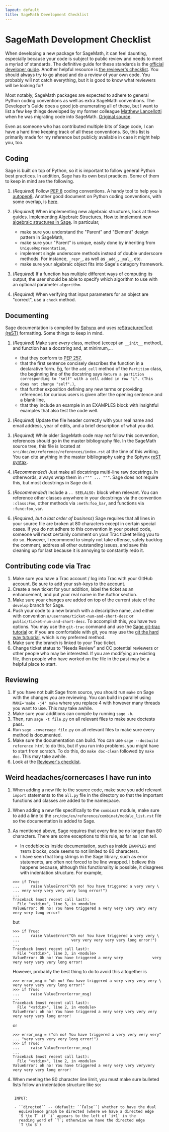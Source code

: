 ```yaml
---
layout: default
title: SageMath Development Checklist
---
```


SageMath Development Checklist
===

When developing a new package for SageMath, it can feel daunting, especially because your code is subject to public review and needs to meet a myriad of standards. The definitive guide for these standards is the [official developer guide](https://doc.sagemath.org/html/en/developer/coding_basics.html). Another helpful resource is [the reviewer's checklist](https://doc.sagemath.org/html/en/developer/reviewer_checklist.html). You should always try to go ahead and do a review of your own code. You probably will not catch everything, but it is good to know what reviewers will be looking for!

Most notably, SageMath packages are expected to adhere to general Python coding conventions as well as extra SageMath conventions. The Developer's Guide does a good job enumerating all of these, but I want to list a few key things developed by my former colleague [Matthew Lancellotti](http://matthewlancellotti.com/) when he was migrating code into SageMath. [Original source](https://github.com/MareoRaft/k_combinat_for_sage/issues/8).

Even as someone who has contributed multiple bits of Sage code, I can have a hard time keeping track of all these conventions. So, this list is primarily made for my reference but publicly available in case it might help you, too.

Coding
---
Sage is built on top of Python, so it is important to follow general Python best practices. In addition, Sage has its own best practices. Some of them to keep in mind are the following.

1. (*Required*) Follow [PEP 8](https://www.python.org/dev/peps/pep-0008/) coding conventions. A handy tool to help you is [autopep8](https://pypi.org/project/autopep8/). Another good document on Python coding conventions, with some overlap, is [here](https://gist.github.com/sloria/7001839).
1. (*Required*) When implementing new algebraic structures, look at these guides. [Implementing Algebraic Structures](https://doc.sagemath.org/html/en/thematic_tutorials/tutorial-implementing-algebraic-structures.html), [How to implement new algebraic structures in Sage](https://doc.sagemath.org/html/en/thematic_tutorials/coercion_and_categories.html). In particular, 

    - make sure you understand the "Parent" and "Element" design pattern in SageMath,
    - make sure your "Parent" is unique, easily done by inheriting from `UniqueRepresentation`,
    - implement single underscore methods instead of double underscore methods. For instance, `_repr_`, as well as `_add_`, `_mul_`, etc. 
    - make sure your algebraic object fits into Sage's category framework.
1. (*Required*) If a function has multiple different ways of computing its output, the user should be able to specify which algorithm to use with an optional parameter `algorithm`.
1. (*Required*) When verifying that input parameters for an object are "correct", use a `check` method. 

Documenting
---
Sage documentation is compiled by [Sphynx](http://www.sphinx-doc.org/en/master/index.html) and uses [reStructuredText (reST)](http://www.sphinx-doc.org/en/master/usage/restructuredtext/basics.html) formatting. Some things to keep in mind.

1. (*Required*) Make sure *every* class, method (except an `__init__` method), and function has a docstring and, at minimum,...

    - that they conform to [PEP 257](https://www.python.org/dev/peps/pep-0257/),
    - that the first sentence concisely describes the function in a declarative form. Eg, for the `add_cell` method of the `Partition` class, the beginning line of the docstring says `Return a partition corresponding to "self" with a cell added in row "i". (This does not change "self".)`,
    - that further exposition defining any new terms or providing references for curious users is given after the opening sentence and a blank line,
    - that they include an example in an EXAMPLES block with insightful examples that also test the code well.
1. (*Required*) Update the file header correctly with your real name and email address, year of edits, and a brief description of what you did. 
1. (*Required*) While older SageMath code may not follow this convention, references should go in the master bibliography file. In the SageMath source tree, this file is located at `src/doc/en/reference/references/index.rst` at the time of this writing. You can cite anything in the master bibliography using the Sphynx [reST syntax](http://www.sphinx-doc.org/en/master/usage/restructuredtext/basics.html#citations).  
1. (*Recommended*) Just make all docstrings multi-line raw docstrings. In otherwords, always wrap them in `r""" ... """`. Sage does not require this, but most docstrings in Sage do it.
1. (*Recommended*) Include a `.. SEELALSO:` block when relevant. You can reference other classes anywhere in your docstrings via the convention `:class:Foo`, other methods via `:meth:foo_bar`, and functions via `:func:foo_var`.
1. (*Required, but a last order of business*) Sage requires that all lines in your source file are broken at 80 characters except in certain special cases. If you do not adhere to this convention in your posted code, someone will most certainly comment on your Trac ticket telling you to do so. However, I recommend to simply not take offense, safely backlog the comment, address all other outstanding issues, and save this cleaning up for last because it is annoying to constantly redo it.

Contributing code via Trac
---
1. Make sure you have a Trac account / log into Trac with your GitHub account. Be sure to add your ssh-keys to the account.
1. Create a new ticket for your addition, label the ticket as an enhancement, and put your real name in the Author section. 
1. Make sure your changes are added on top of the current state of the `develop` branch for Sage.
1. Push your code to a new branch with a descriptive name, and either with convention `u/username/ticket-num-and-short-desc` or `public/ticket-num-and-short-desc`. To accomplish this, you have two options. You may use the `git-trac` command and use the [Sage git-trac tutorial](https://doc.sagemath.org/html/en/developer/git_trac.html) or, if you are comfortable with git, you may use the [git the hard way tutuorial](https://doc.sagemath.org/html/en/developer/manual_git.html), which is my preferred method. 
1. Make sure the branch is linked to your Trac ticket.
1. Change ticket status to "Needs Review" and CC potential reviewers or other people who may be interested. If you are modifying an existing file, then people who have worked on the file in the past may be a helpful place to start. 

Reviewing
---
1. If you have not built Sage from source, you should run `make` on Sage with the changes you are reviewing. You can build in parallel using `MAKE='make -j4' make` where you replace 4 with however many threads you want to use. This may take awhile.
1. Make sure your additions can compile by running `sage -b`. 
1. Then, run `sage -t file.py` on all relevant files to make sure doctests pass.
1. Run `sage -covereage file.py` on all relevant files to make sure every method is documented.
1. Make sure the documentation can build. You can use `sage --docbuild reference html` to do this, but if you run into problems, you might have to start from scratch. To do this, do `make doc-clean` followed by `make doc`. This may take awhile.
1. Look at the [Reviewer's checklist](https://doc.sagemath.org/html/en/developer/reviewer_checklist.html). 

Weird headaches/cornercases I have run into
---

1. When adding a new file to the source code, make sure you add relevant `import` statements to the `all.py` file in the directory so that the important functions and classes are added to the namespace. 
1. When adding a new file specifically to the `combinat` module, make sure to add a line to the `src/doc/en/reference/combinat/module_list.rst` file so the documentation is added to Sage.
1. As mentioned above, Sage requires that every line be no longer than 80 characters. There are some exceptions to this rule, as far as I can tell.

    - In codeblocks inside documentation, such as inside `EXAMPLES` and `TESTS` blocks, code seems to not limited to 80 characters.
    - I have seen that long strings in the Sage library, such as error statements, are often not forced to be line wrapped. I believe this happens because, although this functionality is possible, it disagrees with indentation structure. For example,
    ```
    >>> if True:
    ...     raise ValueError("Oh no! You have triggered a very very \
    ... very very very very very long error!")
    ... 
    Traceback (most recent call last):
      File "<stdin>", line 3, in <module>
    ValueError: Oh no! You have triggered a very very very very very very very long error!
    ```
    but
    ```
    >>> if True:
    ...     raise ValueError("Oh no! You have triggered a very very \
    ...                       very very very very very long error!")
    ... 
    Traceback (most recent call last):
      File "<stdin>", line 3, in <module>
    ValueError: Oh no! You have triggered a very very 			  very very very very very long error!
    ```
    However, probably the best thing to do to avoid this altogether is 
    ```
    >>> error_msg = "oh no! You have triggered a very very very very \
    very very very very long error!"
    >>> if True:
    ...     raise ValueError(error_msg)
    ... 
    Traceback (most recent call last):
      File "<stdin>", line 2, in <module>
    ValueError: oh no! You have triggered a very very very very very very very very long error!
    ```
    or 
    ```
    >>> error_msg = ("oh no! You have triggered a very very very very"
    ... "very very very very long error!")
    >>> if True:
    ...     raise ValueError(error_msg)
    ... 
    Traceback (most recent call last):
      File "<stdin>", line 2, in <module>
    ValueError: oh no! You have triggered a very very very veryvery very very very long error!
    ```
1. When meeting the 80 character line limit, you must make sure bulleted lists follow an indentation structure like so: 
<pre><code>
    INPUT:

    - ``directed`` -- (default: ``False``) whether to have the dual
      equivalence graph be directed (where we have a directed edge
      `S \to T` if `i` appears to the left of `i+1` in the
      reading word of `T`; otherwise we have the directed edge
      `T \to S`)
</code></pre>
